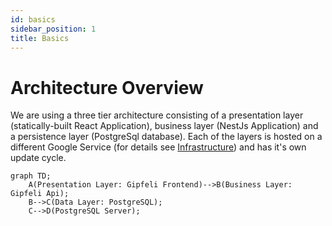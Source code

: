 ```yaml
---
id: basics
sidebar_position: 1
title: Basics
---
```


# Architecture Overview

We are using a three tier architecture consisting of a presentation layer (statically-built React Application), 
business layer (NestJs Application) and a persistence layer (PostgreSql database). 
Each of the layers is hosted on a different Google Service (for details see [Infrastructure](../infrastructure/basics))
and has it's own update cycle.


```mermaid
graph TD;
    A(Presentation Layer: Gipfeli Frontend)-->B(Business Layer: Gipfeli Api);
    B-->C(Data Layer: PostgreSQL);
    C-->D(PostgreSQL Server);
```

